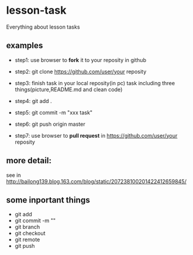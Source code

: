 lesson-task
===========

Everything about lesson tasks


examples
------

- step1:
use browser to **fork** it to your reposity in github

- step2:
git clone https://github.com/user/your reposity

- step3:
finish task in your local reposity(in pc)
task including three things(picture,README.md and clean code)

- step4:
git add .

- step5:
git commit -m "xxx task"

- step6:
git push origin master

- step7:
use browser to **pull request** in https://github.com/user/your reposity

more detail:
----
see in http://bailong139.blog.163.com/blog/static/207238100201422412659845/


some inportant things
----
- git add
- git commit -m ""
- git branch
- git checkout
- git remote
- git push


